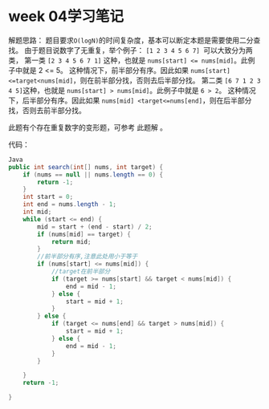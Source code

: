 # week 04学习笔记
解题思路：
题目要求` O(logN) `的时间复杂度，基本可以断定本题是需要使用二分查找。
由于题目说数字了无重复，举个例子：
`[1 2 3 4 5 6 7] `可以大致分为两类，
第一类 `[2 3 4 5 6 7 1]` 这种，也就是 `nums[start] <= nums[mid]`。此例子中就是 2 <= 5。
这种情况下，前半部分有序。因此如果 `nums[start] <=target<nums[mid]`，则在前半部分找，否则去后半部分找。
第二类 `[6 7 1 2 3 4 5]`这种，也就是 `nums[start] > nums[mid]`。此例子中就是 `6 > 2`。
这种情况下，后半部分有序。因此如果 `nums[mid] <target<=nums[end]`，则在后半部分找，否则去前半部分找。

此题有个存在重复数字的变形题，可参考 此题解 。

代码：

```java
Java
public int search(int[] nums, int target) {
    if (nums == null || nums.length == 0) {
        return -1;
    }
    int start = 0;
    int end = nums.length - 1;
    int mid;
    while (start <= end) {
        mid = start + (end - start) / 2;
        if (nums[mid] == target) {
            return mid;
        }
        //前半部分有序,注意此处用小于等于
        if (nums[start] <= nums[mid]) {
            //target在前半部分
            if (target >= nums[start] && target < nums[mid]) {
                end = mid - 1;
            } else {
                start = mid + 1;
            }
        } else {
            if (target <= nums[end] && target > nums[mid]) {
                start = mid + 1;
            } else {
                end = mid - 1;
            }
        }

    }
    return -1;

}
```
